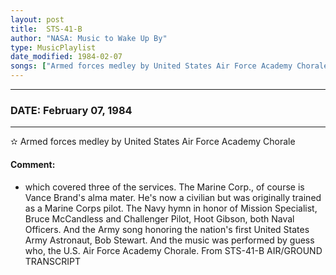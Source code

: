 ```yaml
---
layout: post
title:  STS-41-B
author: "NASA: Music to Wake Up By"
type: MusicPlaylist
date_modified: 1984-02-07
songs: ["Armed forces medley by United States Air Force Academy Chorale"]
---
```


----
### DATE: February 07, 1984
----
✫ Armed forces medley by United States Air Force Academy Chorale

#### Comment:
* which covered three of the services. The Marine Corp., of course is Vance Brand's alma mater. He's now a civilian but was originally trained as a Marine Corps pilot. The Navy hymn in honor of Mission Specialist, Bruce McCandless and Challenger Pilot, Hoot Gibson, both Naval Officers. And the Army song honoring the nation's first United States Army Astronaut, Bob Stewart. And the music was performed by guess who, the U.S. Air Force Academy Chorale. From STS-41-B AIR/GROUND TRANSCRIPT



<br/>
<center>
	<a target="_blank"
	   href="https://twitter.com/intent/tweet?hashtags=Space,NASA,Playlist,NASAWakeupCalls,SpaceProgram&text={{ page.author}}, '{{ page.songs.first }}' {{ page.title }}, {{ page.date | date: '%B %d, %Y' }}. {{ site.url }}{{ page.url }} @nasawakeupcalls">
	   <i class="fab fa-twitter" alt="Tweet this page" style="font-size: 1.3em;"></i>
	</a>
	&nbsp; 	<i class="fas fa-user-astronaut" style="font-size: 1.5em;"></i> &nbsp;
    <a type="amzn" search="'Armed forces medley by United States Air Force Academy Chorale'" category="popular music">
        <i class="fab fa-amazon" style="font-size: 1.3em;"></i>
    </a>
</center>
